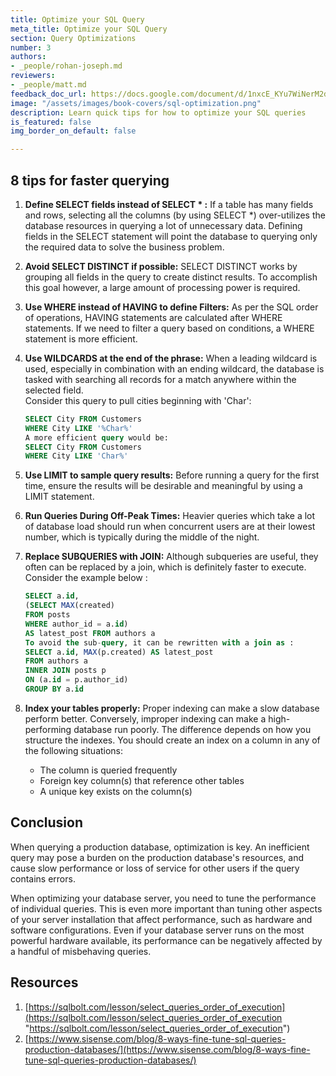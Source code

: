 ```yaml
---
title: Optimize your SQL Query
meta_title: Optimize your SQL Query
section: Query Optimizations
number: 3
authors:
- _people/rohan-joseph.md
reviewers:
- _people/matt.md
feedback_doc_url: https://docs.google.com/document/d/1nxcE_KYu7WiNerM2dyYE7Q0uiUMCebdHjoV12KtrRB4/edit?usp=sharing
image: "/assets/images/book-covers/sql-optimization.png"
description: Learn quick tips for how to optimize your SQL queries
is_featured: false
img_border_on_default: false

---
```

## 8 tips for faster querying

1. **Define SELECT fields instead of SELECT * :** If a table has many fields and rows, selecting all the columns (by using SELECT *) over-utilizes the database resources in querying a lot of unnecessary data. Defining fields in the SELECT statement will point the database to querying only the required data to solve the business problem.
2. **Avoid SELECT DISTINCT if possible:** SELECT DISTINCT works by grouping all fields in the query to create distinct results. To accomplish this goal however, a large amount of processing power is required.
3. **Use WHERE instead of HAVING to define Filters:** As per the SQL order of operations, HAVING statements are calculated after WHERE statements. If we need to filter a query based on conditions, a WHERE statement is more efficient.
4. **Use WILDCARDS at the end of the phrase:** When a leading wildcard is used, especially in combination with an ending wildcard, the database is tasked with searching all records for a match anywhere within the selected field.  
   Consider this query to pull cities beginning with 'Char':

   ```sql
   SELECT City FROM Customers  
   WHERE City LIKE '%Char%'  
   A more efficient query would be:  
   SELECT City FROM Customers  
   WHERE City LIKE 'Char%'
   ```
5. **Use LIMIT to sample query results:** Before running a query for the first time, ensure the results will be desirable and meaningful by using a LIMIT statement.
6. **Run Queries During Off-Peak Times:** Heavier queries which take a lot of database load should run when concurrent users are at their lowest number, which is typically during the middle of the night.
7. **Replace SUBQUERIES with JOIN:** Although subqueries are useful, they often can be replaced by a join, which is definitely faster to execute. Consider the example below :

   ```sql
   SELECT a.id,  
   (SELECT MAX(created)  
   FROM posts  
   WHERE author_id = a.id)  
   AS latest_post FROM authors a  
   To avoid the sub-query, it can be rewritten with a join as :  
   SELECT a.id, MAX(p.created) AS latest_post  
   FROM authors a  
   INNER JOIN posts p  
   ON (a.id = p.author_id)  
   GROUP BY a.id
   ```
8. **Index your tables properly:** Proper indexing can make a slow database perform better. Conversely, improper indexing can make a high-performing database run poorly. The difference depends on how you structure the indexes. You should create an index on a column in any of the following situations:
   * The column is queried frequently
   * Foreign key column(s) that reference other tables
   * A unique key exists on the column(s)

## Conclusion

When querying a production database, optimization is key. An inefficient query may pose a burden on the production database's resources, and cause slow performance or loss of service for other users if the query contains errors.

When optimizing your database server, you need to tune the performance of individual queries. This is even more important than tuning other aspects of your server installation that affect performance, such as hardware and software configurations. Even if your database server runs on the most powerful hardware available, its performance can be negatively affected by a handful of misbehaving queries.

## Resources

1. [https://sqlbolt.com/lesson/select_queries_order_of_execution](https://sqlbolt.com/lesson/select_queries_order_of_execution "https://sqlbolt.com/lesson/select_queries_order_of_execution")
2. [https://www.sisense.com/blog/8-ways-fine-tune-sql-queries-production-databases/](https://www.sisense.com/blog/8-ways-fine-tune-sql-queries-production-databases/)
